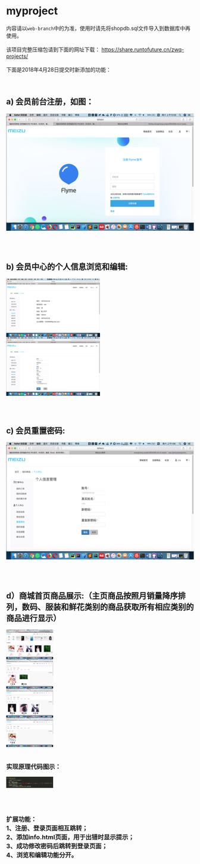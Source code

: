 # myproject
内容请以`web-branch`中的为准，使用时请先将shopdb.sql文件导入到数据库中再使用。
<br><br>
该项目完整压缩包请到下面的网址下载：
https://share.runtofuture.cn/zwq-projects/
<br><br>
下面是2018年4月28日提交时新添加的功能：

<br>
<h2>a) 会员前台注册，如图：</h2>
<img src="./readmepic/a.png"></img>

<br><br>
<h2>b) 会员中心的个人信息浏览和编辑:</h2>
<img src="./readmepic/b1.png" style="display:block;width:50%;"></img>
<img src="./readmepic/b2.png" style="display:block;width:50%;"></img>

<br><br>
<h2>c) 会员重置密码:</h2>
<img src="./readmepic/c.png"></img>

<br><br>
<h2>d）商城首页商品展示:（主页商品按照月销量降序排列，数码、服装和鲜花类别的商品获取所有相应类别的商品进行显示）</h2>
<img src="./readmepic/d1.png" style="display:block;width:25%;"></img>
<img src="./readmepic/d2.png" style="display:block;width:25%;"></img>
<img src="./readmepic/d3.png" style="display:block;width:25%;"></img>
<img src="./readmepic/d4.png" style="display:block;width:25%;"></img>
<br>
<h3>实现原理代码图示：</h3>
<img src="./readmepic/d5.png" style="display:block;width:25%;"></img>

<br><br>
<h3>
扩展功能：<br>
1、注册、登录页面相互跳转；<br>
2、添加info.html页面，用于出错时显示提示；<br>
3、成功修改密码后跳转到登录页面；<br>
4、浏览和编辑功能分开。<br>
</h3>
